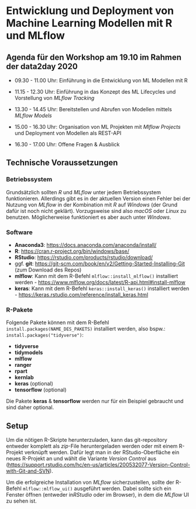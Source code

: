 # Entwicklung und Deployment von Machine Learning Modellen mit R und MLflow

## Agenda für den Workshop am 19.10 im Rahmen der data2day 2020

* 09.30 - 11.00 Uhr: Einführung in die Entwicklung von ML Modellen mit R
* 11.15 - 12.30 Uhr: Einführung in das Konzept des ML Lifecycles und Vorstellung von *MLflow Tracking*

* 13.30 - 14.45 Uhr: Bereitstellen und Abrufen von Modellen mittels *MLflow Models* 
* 15.00 - 16.30 Uhr: Organisation von ML Projekten mit *Mlflow Projects* und Deployment von Modellen als REST-API
* 16.30 - 17.00 Uhr: Offene Fragen & Ausblick 

## Technische Voraussetzungen

### Betriebssystem
Grundsätzlich sollten *R* und *MLflow* unter jedem Betriebssystem funktionieren. Allerdings gibt es in der aktuellen Version einen Fehler bei der Nutzung von *MLflow* in der Kombination mit *R* auf *Windows* (der Grund dafür ist noch nicht geklärt). Vorzugsweise sind also *macOS* oder *Linux* zu benutzen. Möglicherweise funktioniert es aber auch unter *Windows*.

### Software
* **Anaconda3**: https://docs.anaconda.com/anaconda/install/
* **R**: https://cran.r-project.org/bin/windows/base/
* **RStudio**: https://rstudio.com/products/rstudio/download/
* ggf. **git**: https://git-scm.com/book/en/v2/Getting-Started-Installing-Git (zum Download des Repos)
* **mlflow**: Kann mit dem R-Befehl `mlflow::install_mlflow()` installiert werden - https://www.mlflow.org/docs/latest/R-api.html#install-mlflow
* **keras**: Kann mit dem R-Befehl `keras::install_keras()` installiert werden - https://keras.rstudio.com/reference/install_keras.html

### R-Pakete
Folgende Pakete können mit dem R-Befehl `install.packages(NAME_DES_PAKETS)` installiert werden, also bspw.: `install.packages("tidyverse")`:

* **tidyverse**
* **tidymodels**
* **mlflow**
* **ranger**
* **rpart**
* **kernlab**
* **keras** (optional)
* **tensorflow** (optional)

Die Pakete **keras** & **tensorflow** werden nur für ein Beispiel gebraucht und sind daher optional.

## Setup
Um die nötigen R-Skripte herunterzuladen, kann das git-repository entweder komplett als *zip*-File heruntergeladen werden oder mit einem R-Projekt verknüpft werden. Dafür legt man
in der RStudio-Oberfläche ein neues R-Projekt an und wählt die Variante *Version Control* aus (https://support.rstudio.com/hc/en-us/articles/200532077-Version-Control-with-Git-and-SVN).

Um die erfolgreiche Installation von *MLflow* sicherzustellen, sollte der R-Befehl `mlflow::mlflow_ui()` ausgeführt werden. Dabei sollte sich ein Fenster öffnen (entweder
in*RStudio* oder im Browser), in dem die *MLflow* UI zu sehen ist. 
